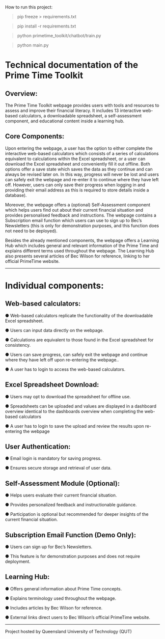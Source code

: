 How to run this project:
> pip freeze > requirements.txt

> pip install -r requirements.txt
 
> python primetime_toolkit/chatbot/train.py

> python main.py


# Technical documentation of the Prime Time Toolkit

## Overview: 
The Prime Time Toolkit webpage provides users with tools and resources to assess and 
improve their financial literacy. It includes 13 interactive web-based calculators, a 
downloadable spreadsheet, a self-assessment component, and educational content inside a 
learning hub. 

## Core Components: 
Upon entering the webpage, a user has the option to either complete the interactive 
web-based calculators which consists of a series of calculations equivalent to calculations 
within the Excel spreadsheet, or a user can download the Excel spreadsheet and conveniently 
fill it out offline. Both options offer a save state which saves the data as they continue and can 
always be revised later on. In this way, progress will never be lost and users can safely exit the 
webpage and re-enter it to continue where they have left off. However, users can only save 
their progress when logging in and providing their email address as this is required to store 
details inside a database). 

Moreover, the webpage offers a (optional) Self-Assessment component which helps users find 
out about their current financial situation and provides personalised feedback and instructions. 
The webpage contains a Subscription email function which users can use to sign up to Bec’s 
Newsletters (this is only for demonstration purposes, and this function does not need to be 
deployed).   

Besides the already mentioned components, the webpage offers a Learning Hub which 
includes general and relevant information of the Prime Time and explains different terms used 
throughout the webpage. The Learning Hub also presents several articles of Bec Wilson for 
reference, linking to her official PrimeTime website.  
___________________________________________________________________________ 
# Individual components: 

## Web-based calculators: 

● Web-based calculators replicate the functionality of the downloadable Excel 
spreadsheet. 

● Users can input data directly on the webpage. 

● Calculations are equivalent to those found in the Excel spreadsheet for consistency. 

● Users can save progress, can safely exit the webpage and continue where they have left 
off upon re-entering the webpage.. 

● A user has to login to access the web-based calculators. 



## Excel Spreadsheet Download: 

● Users may opt to download the spreadsheet for offline use. 

● Spreadsheets can be uploaded and values are displayed in a dashboard overview 
identical to the dashboards overview when completing the web-based calculators 

● A user has to login to save the upload and review the results upon re-entering the 
webpage 



## User Authentication: 

● Email login is mandatory for saving progress. 

● Ensures secure storage and retrieval of user data. 



## Self-Assessment Module (Optional): 

● Helps users evaluate their current financial situation. 

● Provides personalized feedback and instructionable guidance. 

● Participation is optional but recommended for deeper insights of the current financial 
situation. 



## Subscription Email Function (Demo Only): 

● Users can sign up for Bec’s Newsletters. 

● This feature is for demonstration purposes and does not require deployment. 



## Learning Hub: 

● Offers general information about Prime Time concepts. 

● Explains terminology used throughout the webpage. 

● Includes articles by Bec Wilson for reference. 

● External links direct users to Bec Wilson’s official PrimeTime website. 


___________________________________________________________________________ 
Project hosted by Queensland University of Technology (QUT)
